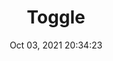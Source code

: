 ---
id: 110
title: Toggle 
file-slug: toggle
date: Oct 03, 2021 20:34:23
feature: false
category: icons
angle: dynamic
clay: https://3dicons.sgp1.cdn.digitaloceanspaces.com/v1/dynamic/clay/toggle-dynamic-clay.png
gradient: https://3dicons.sgp1.cdn.digitaloceanspaces.com/v1/dynamic/gradient/toggle-dynamic-gradient.png
color: https://3dicons.sgp1.cdn.digitaloceanspaces.com/v1/dynamic/color/toggle-dynamic-color.png
premium: https://3dicons.sgp1.cdn.digitaloceanspaces.com/v1/dynamic/premium/toggle-dynamic-premium.png
---